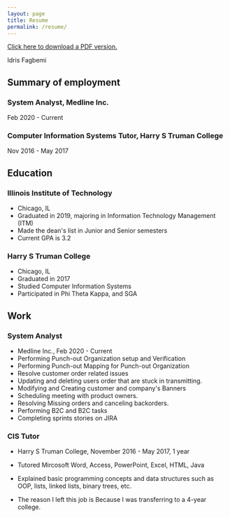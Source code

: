 ```yaml
---
layout: page
title: Resume
permalink: /resume/
---
```


[Click here to download a PDF version.](/static/files/resume.pdf)
	
Idris Fagbemi

## Summary of employment

### System Analyst, Medline Inc.
Feb 2020 - Current

### Computer Information Systems Tutor, Harry S Truman College
Nov 2016 - May 2017

## Education

### Illinois Institute of Technology

-   Chicago, IL
-   Graduated in 2019, majoring in Information Technology Management (ITM)
-   Made the dean's list in Junior and Senior semesters
-   Current GPA is 3.2

### Harry S Truman College

-   Chicago, IL
-   Graduated in 2017
-   Studied Computer Information Systems
-   Participated in Phi Theta Kappa, and SGA 

## Work

### System Analyst
-   Medline Inc., Feb 2020 - Current
-   Performing Punch-out Organization setup and Verification
-   Performing Punch-out Mapping for Punch-out Organization
-   Resolve customer order related issues
-   Updating and deleting users order that are stuck in transmitting.
-    Modifying and Creating customer and company's Banners
-    Scheduling meeting with product owners.
-    Resolving Missing orders and canceling backorders.
-    Performing B2C and B2C tasks
-    Completing sprints stories on JIRA

### CIS Tutor
-   Harry S Truman College, November 2016 - May 2017, 1 year
-   Tutored Mircosoft Word, Access, PowerPoint, Excel, HTML, Java
-   Explained basic programming concepts and data structures such as OOP, lists, linked lists, binary trees, etc.

-   The reason I left this job is Because I was transferring to a 4-year college.
